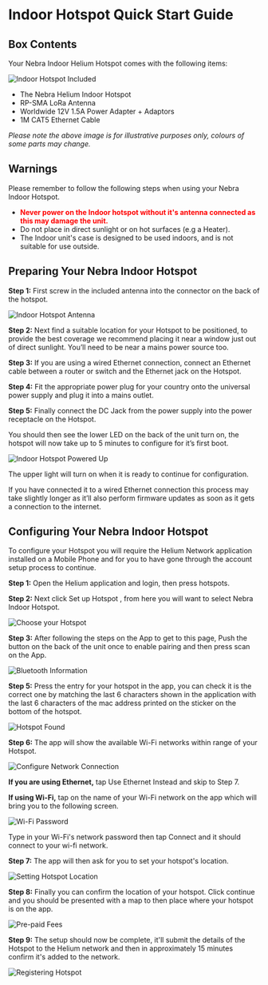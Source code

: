 # Indoor Hotspot Quick Start Guide

## Box Contents
Your Nebra Indoor Helium Hotspot comes with the following items:

![Indoor Hotspot Included](../media/photos/indoor-included.jpg  ':size=800')

* The Nebra Helium Indoor Hotspot
* RP-SMA LoRa Antenna
* Worldwide 12V 1.5A Power Adapter + Adaptors
* 1M CAT5 Ethernet Cable

*Please note the above image is for illustrative purposes only, colours of some parts may change.*

## Warnings
Please remember to follow the following steps when using your Nebra Indoor Hotspot.

* **<span style="color:red">Never power on the Indoor hotspot without it's antenna connected as this may damage the unit.</span>**
* Do not place in direct sunlight or on hot surfaces (e.g a Heater).
* The Indoor unit's case is designed to be used indoors, and is not suitable for use outside.

## Preparing Your Nebra Indoor Hotspot

**Step 1:** First screw in the included antenna into the connector on the back of the hotspot.

![Indoor Hotspot Antenna](../media/photos/indoor-antenna-2.jpg  ':size=800')

**Step 2:** Next find a suitable location for your Hotspot to be positioned, to provide the best coverage we recommend placing it near a window just out of direct sunlight. You’ll need to be near a mains power source too.

**Step 3:** If you are using a wired Ethernet connection, connect an Ethernet cable between a router or switch and the Ethernet jack on the Hotspot.

**Step 4:** Fit the appropriate power plug for your country onto the universal power supply and plug it into a mains outlet.

**Step 5:** Finally connect the DC Jack from the power supply into the power receptacle on the Hotspot.

You should then see the lower LED on the back of the unit turn on, the hotspot will now take up to 5 minutes to configure for it’s first boot.

![Indoor Hotspot Powered Up](../media/photos/indoor-powered.jpg  ':size=800')

The upper light will turn on when it is ready to continue for configuration.

If you have connected it to a wired Ethernet connection this process may take slightly longer as it’ll also perform firmware updates as soon as it gets a connection to the internet.

## Configuring Your Nebra Indoor Hotspot

To configure your Hotspot you will require the Helium Network application installed on a Mobile Phone and for you to have gone through the account setup process to continue.

**Step 1:** Open the Helium application and login, then press hotspots.

**Step 2:** Next click Set up Hotspot , from here you will want to select Nebra Indoor Hotspot.

![Choose your Hotspot](../media/screenshots/ios/hs-02.png  ':size=350')


**Step 3:** After following the steps on the App to get to this page, Push the button on the back of the unit once to enable pairing and then press scan on the App.

![Bluetooth Information](../media/screenshots/ios/hs-06.png  ':size=350')

**Step 5:** Press the entry for your hotspot in the app, you can check it is the correct one by matching the last 6 characters shown in the application with the last 6 characters of the mac address printed on the sticker on the bottom of the hotspot.

![Hotspot Found](../media/screenshots/ios/hs-08-i.png  ':size=350')

**Step 6:** The app will show the available Wi-Fi networks within range of your Hotspot.

![Configure Network Connection](../media/screenshots/ios/hs-10.png  ':size=350')

**If you are using Ethernet,** tap Use Ethernet Instead and skip to Step 7.

**If using Wi-Fi,** tap on the name of your Wi-Fi network on the app which will bring you to the following screen.

![Wi-Fi Password](../media/screenshots/ios/hs-11.png  ':size=350')

Type in your Wi-Fi's network password then tap Connect and it should connect to your wi-fi network.

**Step 7:** The app will then ask for you to set your hotspot's location.

![Setting Hotspot Location](../media/screenshots/ios/hs-15.png  ':size=350')

**Step 8:** Finally you can confirm the location of your hotspot. Click continue and you should be presented with a map to then place where your hotspot is on the app.

![Pre-paid Fees](../media/screenshots/ios/hs-17.png  ':size=350')

**Step 9:** The setup should now be complete, it'll submit the details of the Hotspot to the Helium network and then in approximately 15 minutes confirm it's added to the network.

![Registering Hotspot](../media/screenshots/ios/hs-18.png  ':size=350')

